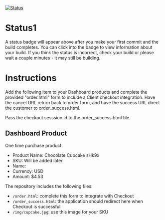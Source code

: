 [![Status](https://img.shields.io/badge/status-SUBMITTABLE%20COMMIT:%20c4b2b265cc171fd3112391fd3b079af25c7cae0a-brightgreen.svg)](https://github.com/raysaavedra-work/bakery_scaffold_78pF0YYva82ITOs3/commit/c4b2b265cc171fd3112391fd3b079af25c7cae0a)



# Status1

A status badge will appear above after you make your first commit and the build completes. You can click into the badge to view information about your build. If you think the status is incorrect, check your build or please wait a couple minutes - it may still be building.

# Instructions

Add the following item to your Dashboard products and complete the provided "order.html" form to include a Client checkout integration. Have the cancel URL return back to order form, and have the success URL direct the customer to order_success.html.

Pass the checkout sesssion id to the order_success.html file.

## Dashboard Product
One time purchase product
* Product Name: Chocolate Cupcake sHk9x
* SKU: Will be added later
* Name: 
* Currency: USD
* Amount: $4.53

The repository includes the following files:
* `/order.html`: complete this form to integrate with Checkout
* `/order_success.html`: the application should redirect here when Checkout is successful
* `/img/cupcake.jpg`: use this image for your SKU
